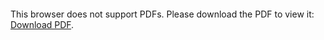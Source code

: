 <object data="christ-in-song/CIS1908pdfs/301.pdf" type="application/pdf" width="100%" height="1024px">
    <embed src="christ-in-song/CIS1908pdfs/301.pdf">
        <p>This browser does not support PDFs. Please download the PDF to view it: <a href="christ-in-song/CIS1908pdfs/301.pdf">Download PDF</a>.</p>
    </embed>
</object>
